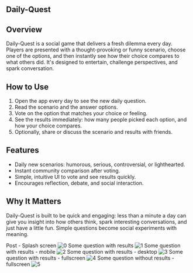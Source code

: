 ## Daily-Quest

## Overview
Daily-Quest is a social game that delivers a fresh dilemma every day. Players are presented with a thought-provoking or funny scenario, choose one of the options, and then instantly see how their choice compares to what others did. It's designed to entertain, challenge perspectives, and spark conversation.

## How to Use
1. Open the app every day to see the new daily question.
2. Read the scenario and the answer options.
3. Vote on the option that matches your choice or feeling.
4. See the results immediately: how many people picked each option, and how your choice compares.
5. Optionally, share or discuss the scenario and results with friends.

## Features
* Daily new scenarios: humorous, serious, controversial, or lighthearted.
* Instant community comparison after voting.
* Simple, intuitive UI to vote and see results quickly.
* Encourages reflection, debate, and social interaction.

## Why It Matters
Daily-Quest is built to be quick and engaging: less than a minute a day can give you insight into how others think, spark interesting conversations, and just have a little fun. Simple questions become social experiments with meaning.

Post - Splash screen
![0](https://github.com/user-attachments/assets/0f47430b-6da4-4561-979e-32291317a92d)
Some question with results
![1](https://github.com/user-attachments/assets/a1cb390d-258d-45f2-8807-1d4aaffed6d0)
Some question with results - mobile
![2](https://github.com/user-attachments/assets/8bbe58d2-9c87-4681-8d22-4cbc022c5297)
Some question with results - desktop
![3](https://github.com/user-attachments/assets/362cfa42-24cc-4bbc-8800-74978e55536d)
Some question with results - fullscreen
![4](https://github.com/user-attachments/assets/653e432c-1e85-4d80-ba9a-7a53bfe54b08)
Some question without results - fullscreen
![5](https://github.com/user-attachments/assets/048d9705-69ce-4fe7-8ffd-55ea8820e983)